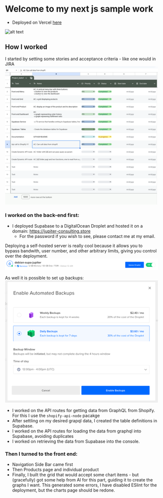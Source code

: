# Welcome to my next js sample work

- Deployed on Vercel [here]()

![alt text](image-4.png)

## How I worked

I started by setting some stories and acceptance criteria - like one would in JIRA
![alt text](image.png)

### I worked on the back-end first:

- I deployed Supabase to a DigitalOcean Droplet and hosted it on a domain: https://jupiter-consulting.store
  - For the password if you wish to see, please contact me at my email.

Deploying a self-hosted server is really cool because it allows you to bypass bandwith, user number, and other arbitrary limits, giving you control over the deployment.
![alt text](image-2.png)

As well it is possible to set up backups:
![alt text](image-1.png)

- I worked on the API routes for getting data from GraphQL from Shopify. For this I use the `shopify-api-node` pacakge
- After settling on my desired grapql data, I created the table definitions in Supabase.
- I worked on the API routes for loading the data from graphql into Supabase, avoiding duplicates
- I worked on retrieving the data from Supabase into the console.

### Then I turned to the front end:

- Navigation Side Bar came first
- Then Products page and individual product
- Finally, I built the grid that would accept some chart items - but (gracefully) got some help from AI for this part, guiding it to create the graphs I want. This generated some errors, I have disabled ESlint for the deployment, but the charts page should be redone.
